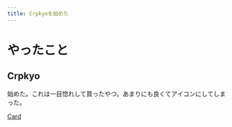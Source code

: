```yaml
---
title: Crpkyoを始めた
---
```


<script async src="//cdn.embedly.com/widgets/platform.js"></script>

# やったこと

## Crpkyo

始めた。これは一目惚れして買ったやつ。あまりにも良くてアイコンにしてしまった。

<a href="https://s.crypko.ai/c/475880" class="embedly-card">Card</a>
